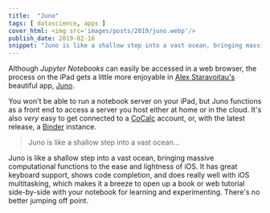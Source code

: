 ```yaml
---
title:  "Juno"
tags: [ datascience, apps ]
cover_html: <img src='images/posts/2019/juno.webp'/>
publish_date: 2019-02-16
snippet: "Juno is like a shallow step into a vast ocean, bringing massive computational functions to the ease and lightness of iOS. It has great keyboard support, shows code completion, and does really well with iOS multitasking, which makes it a breeze to open up a book or web tutorial side-by-side with your notebook for learning and experimenting."
---
```


Although *Jupyter Notebooks* can easily be accessed in a web browser, the process on the iPad gets a little more enjoyable in [Alex Staravoitau's](https://navoshta.com) beautiful app, [Juno](https://itunes.apple.com/us/app/juno-for-jupyter/id1315744137?mt=8). 

You won't be able to run a notebook server on your iPad, but Juno functions as a front end to access a server you host either at home or in the cloud. It's also *very* easy to get connected to a [CoCalc](https://CoCalc.com) account, or, with the latest release, a [Binder](https://mybinder.org/) instance. 

>Juno is like a shallow step into a vast ocean...


Juno is like a shallow step into a vast ocean, bringing massive computational functions to the ease and lightness of iOS. It has great keyboard support, shows code completion, and does really well with iOS multitasking, which makes it a breeze to open up a book or web tutorial side-by-side with your notebook for learning and experimenting. There's no better jumping off point.

